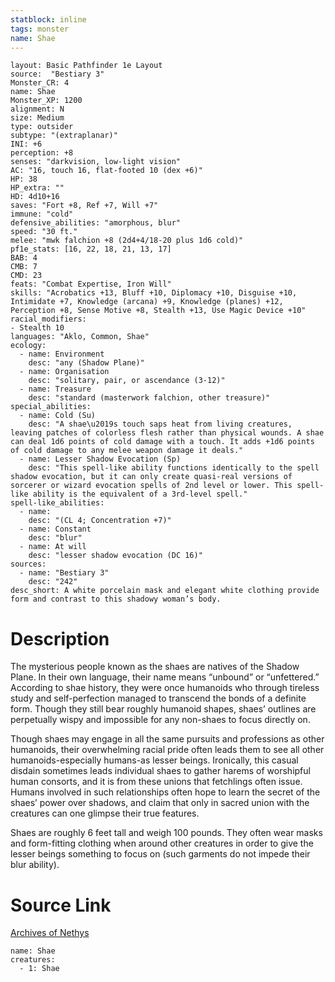 ```yaml
---
statblock: inline
tags: monster
name: Shae
---
```

```statblock
layout: Basic Pathfinder 1e Layout
source:  "Bestiary 3"
Monster_CR: 4
name: Shae
Monster_XP: 1200
alignment: N
size: Medium
type: outsider
subtype: "(extraplanar)"
INI: +6
perception: +8
senses: "darkvision, low-light vision"
AC: "16, touch 16, flat-footed 10 (dex +6)"
HP: 38
HP_extra: ""
HD: 4d10+16
saves: "Fort +8, Ref +7, Will +7"
immune: "cold"
defensive_abilities: "amorphous, blur"
speed: "30 ft."
melee: "mwk falchion +8 (2d4+4/18-20 plus 1d6 cold)"
pf1e_stats: [16, 22, 18, 21, 13, 17]
BAB: 4
CMB: 7
CMD: 23
feats: "Combat Expertise, Iron Will"
skills: "Acrobatics +13, Bluff +10, Diplomacy +10, Disguise +10, Intimidate +7, Knowledge (arcana) +9, Knowledge (planes) +12, Perception +8, Sense Motive +8, Stealth +13, Use Magic Device +10"
racial_modifiers:
- Stealth 10
languages: "Aklo, Common, Shae"
ecology:
  - name: Environment
    desc: "any (Shadow Plane)"
  - name: Organisation
    desc: "solitary, pair, or ascendance (3-12)"
  - name: Treasure
    desc: "standard (masterwork falchion, other treasure)"
special_abilities:
  - name: Cold (Su)
    desc: "A shae\u2019s touch saps heat from living creatures, leaving patches of colorless flesh rather than physical wounds. A shae can deal 1d6 points of cold damage with a touch. It adds +1d6 points of cold damage to any melee weapon damage it deals."
  - name: Lesser Shadow Evocation (Sp)
    desc: "This spell-like ability functions identically to the spell shadow evocation, but it can only create quasi-real versions of sorcerer or wizard evocation spells of 2nd level or lower. This spell-like ability is the equivalent of a 3rd-level spell."
spell-like_abilities:
  - name:
    desc: "(CL 4; Concentration +7)"
  - name: Constant
    desc: "blur"
  - name: At will
    desc: "lesser shadow evocation (DC 16)"
sources:
  - name: "Bestiary 3"
    desc: "242"
desc_short: A white porcelain mask and elegant white clothing provide form and contrast to this shadowy woman’s body.
```
# Description
The mysterious people known as the shaes are natives of the Shadow Plane. In their own language, their name means “unbound” or “unfettered.” According to shae history, they were once humanoids who through tireless study and self-perfection managed to transcend the bonds of a definite form. Though they still bear roughly humanoid shapes, shaes’ outlines are perpetually wispy and impossible for any non-shaes to focus directly on.

Though shaes may engage in all the same pursuits and professions as other humanoids, their overwhelming racial pride often leads them to see all other humanoids-especially humans-as lesser beings. Ironically, this casual disdain sometimes leads individual shaes to gather harems of worshipful human consorts, and it is from these unions that fetchlings often issue. Humans involved in such relationships often hope to learn the secret of the shaes’ power over shadows, and claim that only in sacred union with the creatures can one glimpse their true features.

Shaes are roughly 6 feet tall and weigh 100 pounds. They often wear masks and form-fitting clothing when around other creatures in order to give the lesser beings something to focus on (such garments do not impede their blur ability).
# Source Link
[Archives of Nethys](https://aonprd.com/MonsterDisplay.aspx?ItemName=Shae)
```encounter-table
name: Shae
creatures:
  - 1: Shae
```
